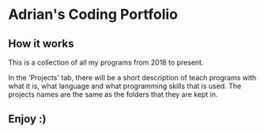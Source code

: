 # Adrian's Coding Portfolio
## How it works
This is a collection of all my programs from 2018 to present.
 
In the 'Projects' tab, there will be a short description of teach programs with what it is, what language and what programming skills that is used. The projects names are the same as the folders that they are kept in.
 
## Enjoy :)
